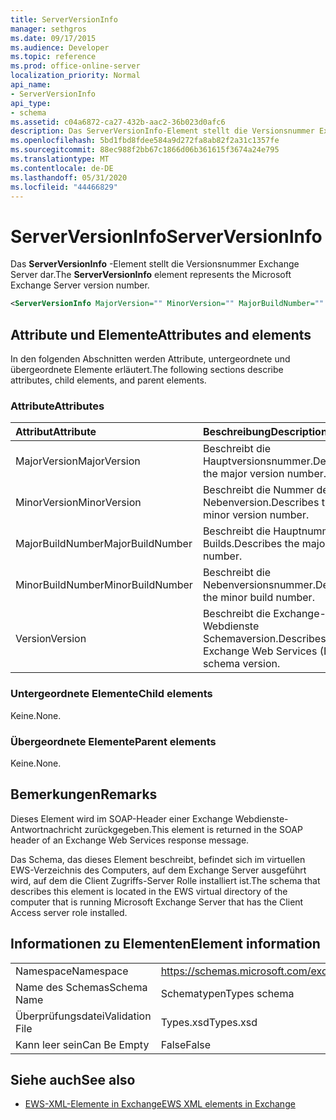 ```yaml
---
title: ServerVersionInfo
manager: sethgros
ms.date: 09/17/2015
ms.audience: Developer
ms.topic: reference
ms.prod: office-online-server
localization_priority: Normal
api_name:
- ServerVersionInfo
api_type:
- schema
ms.assetid: c04a6872-ca27-432b-aac2-36b023d0afc6
description: Das ServerVersionInfo-Element stellt die Versionsnummer Exchange Server dar.
ms.openlocfilehash: 5bd1fbd8fdee584a9d272fa8ab82f2a31c1357fe
ms.sourcegitcommit: 88ec988f2bb67c1866d06b361615f3674a24e795
ms.translationtype: MT
ms.contentlocale: de-DE
ms.lasthandoff: 05/31/2020
ms.locfileid: "44466829"
---
```

# <a name="serverversioninfo"></a><span data-ttu-id="d6ee3-103">ServerVersionInfo</span><span class="sxs-lookup"><span data-stu-id="d6ee3-103">ServerVersionInfo</span></span>

<span data-ttu-id="d6ee3-104">Das **ServerVersionInfo** -Element stellt die Versionsnummer Exchange Server dar.</span><span class="sxs-lookup"><span data-stu-id="d6ee3-104">The **ServerVersionInfo** element represents the Microsoft Exchange Server version number.</span></span> 
  
```xml
<ServerVersionInfo MajorVersion="" MinorVersion="" MajorBuildNumber="" MinorBuildNumber="" Version="" />
```

## <a name="attributes-and-elements"></a><span data-ttu-id="d6ee3-105">Attribute und Elemente</span><span class="sxs-lookup"><span data-stu-id="d6ee3-105">Attributes and elements</span></span>

<span data-ttu-id="d6ee3-106">In den folgenden Abschnitten werden Attribute, untergeordnete und übergeordnete Elemente erläutert.</span><span class="sxs-lookup"><span data-stu-id="d6ee3-106">The following sections describe attributes, child elements, and parent elements.</span></span>
  
### <a name="attributes"></a><span data-ttu-id="d6ee3-107">Attribute</span><span class="sxs-lookup"><span data-stu-id="d6ee3-107">Attributes</span></span>

|<span data-ttu-id="d6ee3-108">**Attribut**</span><span class="sxs-lookup"><span data-stu-id="d6ee3-108">**Attribute**</span></span>|<span data-ttu-id="d6ee3-109">**Beschreibung**</span><span class="sxs-lookup"><span data-stu-id="d6ee3-109">**Description**</span></span>|
|:-----|:-----|
|<span data-ttu-id="d6ee3-110">MajorVersion</span><span class="sxs-lookup"><span data-stu-id="d6ee3-110">MajorVersion</span></span>  <br/> |<span data-ttu-id="d6ee3-111">Beschreibt die Hauptversionsnummer.</span><span class="sxs-lookup"><span data-stu-id="d6ee3-111">Describes the major version number.</span></span>  <br/> |
|<span data-ttu-id="d6ee3-112">MinorVersion</span><span class="sxs-lookup"><span data-stu-id="d6ee3-112">MinorVersion</span></span>  <br/> |<span data-ttu-id="d6ee3-113">Beschreibt die Nummer der Nebenversion.</span><span class="sxs-lookup"><span data-stu-id="d6ee3-113">Describes the minor version number.</span></span>  <br/> |
|<span data-ttu-id="d6ee3-114">MajorBuildNumber</span><span class="sxs-lookup"><span data-stu-id="d6ee3-114">MajorBuildNumber</span></span>  <br/> |<span data-ttu-id="d6ee3-115">Beschreibt die Hauptnummer des Builds.</span><span class="sxs-lookup"><span data-stu-id="d6ee3-115">Describes the major build number.</span></span>  <br/> |
|<span data-ttu-id="d6ee3-116">MinorBuildNumber</span><span class="sxs-lookup"><span data-stu-id="d6ee3-116">MinorBuildNumber</span></span>  <br/> |<span data-ttu-id="d6ee3-117">Beschreibt die Nebenversionsnummer.</span><span class="sxs-lookup"><span data-stu-id="d6ee3-117">Describes the minor build number.</span></span>  <br/> |
|<span data-ttu-id="d6ee3-118">Version</span><span class="sxs-lookup"><span data-stu-id="d6ee3-118">Version</span></span>  <br/> |<span data-ttu-id="d6ee3-119">Beschreibt die Exchange-Webdienste Schemaversion.</span><span class="sxs-lookup"><span data-stu-id="d6ee3-119">Describes the Exchange Web Services (EWS) schema version.</span></span>  <br/> |
   
### <a name="child-elements"></a><span data-ttu-id="d6ee3-120">Untergeordnete Elemente</span><span class="sxs-lookup"><span data-stu-id="d6ee3-120">Child elements</span></span>

<span data-ttu-id="d6ee3-121">Keine.</span><span class="sxs-lookup"><span data-stu-id="d6ee3-121">None.</span></span>
  
### <a name="parent-elements"></a><span data-ttu-id="d6ee3-122">Übergeordnete Elemente</span><span class="sxs-lookup"><span data-stu-id="d6ee3-122">Parent elements</span></span>

<span data-ttu-id="d6ee3-123">Keine.</span><span class="sxs-lookup"><span data-stu-id="d6ee3-123">None.</span></span>
  
## <a name="remarks"></a><span data-ttu-id="d6ee3-124">Bemerkungen</span><span class="sxs-lookup"><span data-stu-id="d6ee3-124">Remarks</span></span>

<span data-ttu-id="d6ee3-125">Dieses Element wird im SOAP-Header einer Exchange Webdienste-Antwortnachricht zurückgegeben.</span><span class="sxs-lookup"><span data-stu-id="d6ee3-125">This element is returned in the SOAP header of an Exchange Web Services response message.</span></span>
  
<span data-ttu-id="d6ee3-126">Das Schema, das dieses Element beschreibt, befindet sich im virtuellen EWS-Verzeichnis des Computers, auf dem Exchange Server ausgeführt wird, auf dem die Client Zugriffs-Server Rolle installiert ist.</span><span class="sxs-lookup"><span data-stu-id="d6ee3-126">The schema that describes this element is located in the EWS virtual directory of the computer that is running Microsoft Exchange Server that has the Client Access server role installed.</span></span> 
  
## <a name="element-information"></a><span data-ttu-id="d6ee3-127">Informationen zu Elementen</span><span class="sxs-lookup"><span data-stu-id="d6ee3-127">Element information</span></span>

|||
|:-----|:-----|
|<span data-ttu-id="d6ee3-128">Namespace</span><span class="sxs-lookup"><span data-stu-id="d6ee3-128">Namespace</span></span>  <br/> |https://schemas.microsoft.com/exchange/services/2006/types  <br/> |
|<span data-ttu-id="d6ee3-129">Name des Schemas</span><span class="sxs-lookup"><span data-stu-id="d6ee3-129">Schema Name</span></span>  <br/> |<span data-ttu-id="d6ee3-130">Schematypen</span><span class="sxs-lookup"><span data-stu-id="d6ee3-130">Types schema</span></span>  <br/> |
|<span data-ttu-id="d6ee3-131">Überprüfungsdatei</span><span class="sxs-lookup"><span data-stu-id="d6ee3-131">Validation File</span></span>  <br/> |<span data-ttu-id="d6ee3-132">Types.xsd</span><span class="sxs-lookup"><span data-stu-id="d6ee3-132">Types.xsd</span></span>  <br/> |
|<span data-ttu-id="d6ee3-133">Kann leer sein</span><span class="sxs-lookup"><span data-stu-id="d6ee3-133">Can Be Empty</span></span>  <br/> |<span data-ttu-id="d6ee3-134">False</span><span class="sxs-lookup"><span data-stu-id="d6ee3-134">False</span></span>  <br/> |
   
## <a name="see-also"></a><span data-ttu-id="d6ee3-135">Siehe auch</span><span class="sxs-lookup"><span data-stu-id="d6ee3-135">See also</span></span>



- [<span data-ttu-id="d6ee3-136">EWS-XML-Elemente in Exchange</span><span class="sxs-lookup"><span data-stu-id="d6ee3-136">EWS XML elements in Exchange</span></span>](ews-xml-elements-in-exchange.md)


